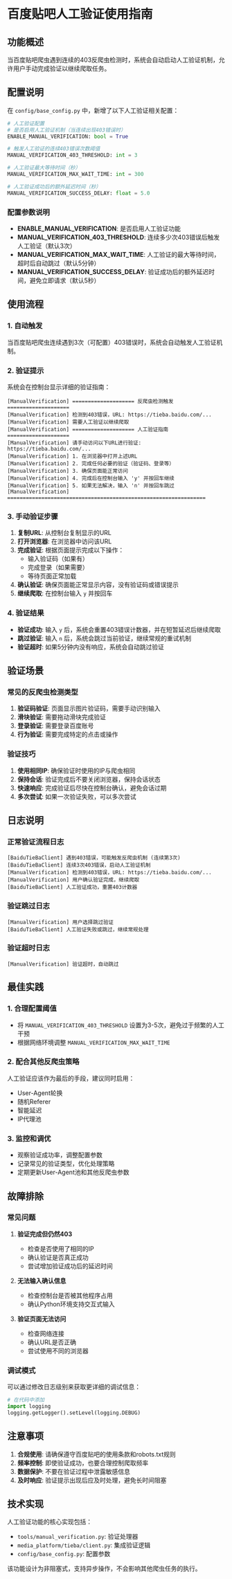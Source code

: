 # 百度贴吧人工验证使用指南

## 功能概述

当百度贴吧爬虫遇到连续的403反爬虫检测时，系统会自动启动人工验证机制，允许用户手动完成验证以继续爬取任务。

## 配置说明

在 `config/base_config.py` 中，新增了以下人工验证相关配置：

```python
# 人工验证配置
# 是否启用人工验证机制（当连续出现403错误时）
ENABLE_MANUAL_VERIFICATION: bool = True

# 触发人工验证的连续403错误次数阈值
MANUAL_VERIFICATION_403_THRESHOLD: int = 3

# 人工验证最大等待时间（秒）
MANUAL_VERIFICATION_MAX_WAIT_TIME: int = 300

# 人工验证成功后的额外延迟时间（秒）
MANUAL_VERIFICATION_SUCCESS_DELAY: float = 5.0
```

### 配置参数说明

- **ENABLE_MANUAL_VERIFICATION**: 是否启用人工验证功能
- **MANUAL_VERIFICATION_403_THRESHOLD**: 连续多少次403错误后触发人工验证（默认3次）
- **MANUAL_VERIFICATION_MAX_WAIT_TIME**: 人工验证的最大等待时间，超时后自动跳过（默认5分钟）
- **MANUAL_VERIFICATION_SUCCESS_DELAY**: 验证成功后的额外延迟时间，避免立即请求（默认5秒）

## 使用流程

### 1. 自动触发

当百度贴吧爬虫连续遇到3次（可配置）403错误时，系统会自动触发人工验证机制。

### 2. 验证提示

系统会在控制台显示详细的验证指南：

```
[ManualVerification] ==================== 反爬虫检测触发 ====================
[ManualVerification] 检测到403错误，URL: https://tieba.baidu.com/...
[ManualVerification] 需要人工验证以继续爬取
[ManualVerification] ==================== 人工验证指南 ====================
[ManualVerification] 请手动访问以下URL进行验证: https://tieba.baidu.com/...
[ManualVerification] 1. 在浏览器中打开上述URL
[ManualVerification] 2. 完成任何必要的验证（验证码、登录等）
[ManualVerification] 3. 确保页面能正常访问
[ManualVerification] 4. 完成后在控制台输入 'y' 并按回车继续
[ManualVerification] 5. 如果无法解决，输入 'n' 并按回车跳过
[ManualVerification] ================================================================
```

### 3. 手动验证步骤

1. **复制URL**: 从控制台复制显示的URL
2. **打开浏览器**: 在浏览器中访问该URL
3. **完成验证**: 根据页面提示完成以下操作：
   - 输入验证码（如果有）
   - 完成登录（如果需要）
   - 等待页面正常加载
4. **确认验证**: 确保页面能正常显示内容，没有验证码或错误提示
5. **继续爬取**: 在控制台输入 `y` 并按回车

### 4. 验证结果

- **验证成功**: 输入 `y` 后，系统会重置403错误计数器，并在短暂延迟后继续爬取
- **跳过验证**: 输入 `n` 后，系统会跳过当前验证，继续常规的重试机制
- **验证超时**: 如果5分钟内没有响应，系统会自动跳过验证

## 验证场景

### 常见的反爬虫检测类型

1. **验证码验证**: 页面显示图片验证码，需要手动识别输入
2. **滑块验证**: 需要拖动滑块完成验证
3. **登录验证**: 需要登录百度账号
4. **行为验证**: 需要完成特定的点击或操作

### 验证技巧

1. **使用相同IP**: 确保验证时使用的IP与爬虫相同
2. **保持会话**: 验证完成后不要关闭浏览器，保持会话状态
3. **快速响应**: 完成验证后尽快在控制台确认，避免会话过期
4. **多次尝试**: 如果一次验证失败，可以多次尝试

## 日志说明

### 正常验证流程日志

```
[BaiduTieBaClient] 遇到403错误，可能触发反爬虫机制 (连续第3次)
[BaiduTieBaClient] 连续3次403错误，启动人工验证机制
[ManualVerification] 检测到403错误，URL: https://tieba.baidu.com/...
[ManualVerification] 用户确认验证完成，继续爬取
[BaiduTieBaClient] 人工验证成功，重置403计数器
```

### 验证跳过日志

```
[ManualVerification] 用户选择跳过验证
[BaiduTieBaClient] 人工验证失败或跳过，继续常规处理
```

### 验证超时日志

```
[ManualVerification] 验证超时，自动跳过
```

## 最佳实践

### 1. 合理配置阈值

- 将 `MANUAL_VERIFICATION_403_THRESHOLD` 设置为3-5次，避免过于频繁的人工干预
- 根据网络环境调整 `MANUAL_VERIFICATION_MAX_WAIT_TIME`

### 2. 配合其他反爬虫策略

人工验证应该作为最后的手段，建议同时启用：
- User-Agent轮换
- 随机Referer
- 智能延迟
- IP代理池

### 3. 监控和调优

- 观察验证成功率，调整配置参数
- 记录常见的验证类型，优化处理策略
- 定期更新User-Agent池和其他反爬虫参数

## 故障排除

### 常见问题

1. **验证完成但仍然403**
   - 检查是否使用了相同的IP
   - 确认验证是否真正成功
   - 尝试增加验证成功后的延迟时间

2. **无法输入确认信息**
   - 检查控制台是否被其他程序占用
   - 确认Python环境支持交互式输入

3. **验证页面无法访问**
   - 检查网络连接
   - 确认URL是否正确
   - 尝试使用不同的浏览器

### 调试模式

可以通过修改日志级别来获取更详细的调试信息：

```python
# 在代码中添加
import logging
logging.getLogger().setLevel(logging.DEBUG)
```

## 注意事项

1. **合规使用**: 请确保遵守百度贴吧的使用条款和robots.txt规则
2. **频率控制**: 即使验证成功，也要合理控制爬取频率
3. **数据保护**: 不要在验证过程中泄露敏感信息
4. **及时响应**: 验证提示出现后应及时处理，避免长时间阻塞

## 技术实现

人工验证功能的核心实现包括：

- `tools/manual_verification.py`: 验证处理器
- `media_platform/tieba/client.py`: 集成验证逻辑
- `config/base_config.py`: 配置参数

该功能设计为非阻塞式，支持异步操作，不会影响其他爬虫任务的执行。